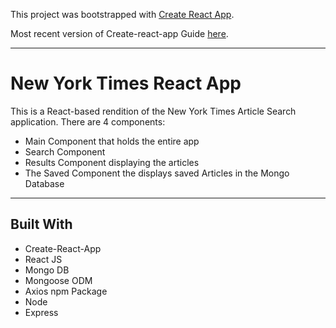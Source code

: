 This project was bootstrapped with [Create React App](https://github.com/facebookincubator/create-react-app).

Most recent version of Create-react-app Guide [here](https://github.com/facebookincubator/create-react-app/blob/master/packages/react-scripts/template/README.md).

----------------------------------
# New York Times React App

This is a React-based rendition of the New York Times Article Search application. There are 4 components:
* Main Component that holds the entire app
* Search Component 
* Results Component displaying the articles
* The Saved Component the displays saved Articles in the Mongo Database

----------------------------------
## Built With

* Create-React-App
* React JS
* Mongo DB
* Mongoose ODM
* Axios npm Package
* Node 
* Express
